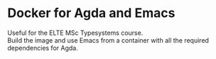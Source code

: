 # Docker for Agda and Emacs

Useful for the ELTE MSc Typesystems course.  
Build the image and use Emacs from a container with all the required dependencies for Agda.

